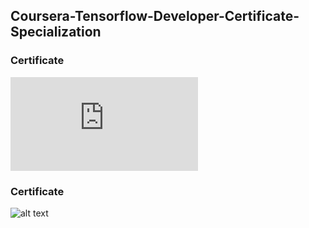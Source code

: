 ## Coursera-Tensorflow-Developer-Certificate-Specialization
 
### Certificate
![alt text](https://github.com/hasan-moni-321/Coursera-Tensorflow-Developer-Certificate-Specialization/blob/main/images/Tensorflow%20Specialization.pdf)


### Certificate
![alt text](https://github.com/hasan-moni-321/Coursera-Tensorflow-Developer-Certificate-Specialization/blob/main/images/aaa.png)
